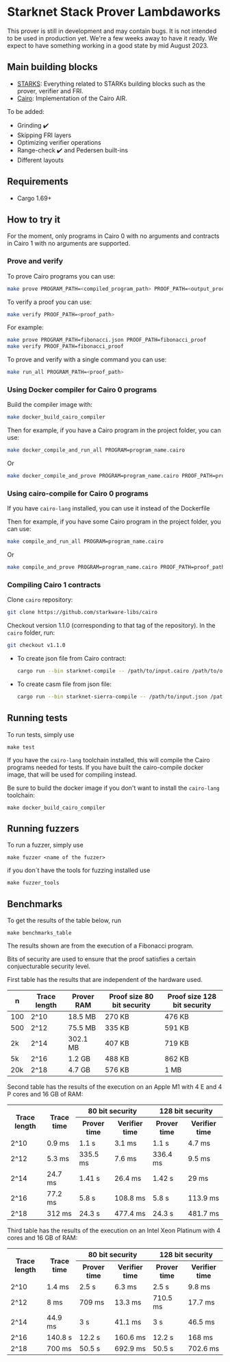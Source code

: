 # Starknet Stack Prover Lambdaworks
This prover is still in development and may contain bugs. It is not intended to be used in production yet. We're a few weeks away to have it ready.
We expect to have something working in a good state by mid August 2023.

## Main building blocks

- [STARKS](https://github.com/lambdaclass/lambdaworks_cairo_prover/tree/main/src/starks): Everything related to STARKs building blocks such as the prover, verifier and FRI.
- [Cairo](https://github.com/lambdaclass/lambdaworks_cairo_prover/tree/main/src/cairo): Implementation of the Cairo AIR.

To be added:

- Grinding ✔️
- Skipping FRI layers
- Optimizing verifier operations
- Range-check ✔️ and Pedersen built-ins
- Different layouts

## Requirements

- Cargo 1.69+
  
## How to try it

For the moment, only programs in Cairo 0 with no arguments and contracts in Cairo 1 with no arguments are supported.

### Prove and verify

To prove Cairo programs you can use:

```bash
make prove PROGRAM_PATH=<compiled_program_path> PROOF_PATH=<output_proof_path>
```

To verify a proof you can use:
  
```bash
make verify PROOF_PATH=<proof_path>
```

For example:

```bash
make prove PROGRAM_PATH=fibonacci.json PROOF_PATH=fibonacci_proof
make verify PROOF_PATH=fibonacci_proof
```

To prove and verify with a single command you can use:

```bash
make run_all PROGRAM_PATH=<proof_path>
```


### Using Docker compiler for Cairo 0 programs

Build the compiler image with:

```bash
make docker_build_cairo_compiler
```

Then for example, if you have a Cairo program in the project folder, you can use:

```bash
make docker_compile_and_run_all PROGRAM=program_name.cairo
```

Or

```bash
make docker_compile_and_prove PROGRAM=program_name.cairo PROOF_PATH=proof_path
```

### Using cairo-compile for Cairo 0 programs

If you have `cairo-lang` installed, you can use it instead of the Dockerfile

Then for example, if you have some Cairo program in the project folder, you can use:

```bash
make compile_and_run_all PROGRAM=program_name.cairo
```

Or 

```bash
make compile_and_prove PROGRAM=program_name.cairo PROOF_PATH=proof_path
```

### Compiling Cairo 1 contracts

Clone `cairo` repository:

``` bash
git clone https://github.com/starkware-libs/cairo
```

Checkout version 1.1.0 (corresponding to that tag of the repository). In the `cairo` folder, run:

``` bash
git checkout v1.1.0
```

- To create json file from Cairo contract:

  ``` bash
  cargo run --bin starknet-compile -- /path/to/input.cairo /path/to/output.json
  ```

- To create casm file from json file:

  ``` bash
  cargo run --bin starknet-sierra-compile -- /path/to/input.json /path/to/output.casm
  ```

## Running tests
To run tests, simply use
```
make test
```
If you have the `cairo-lang` toolchain installed, this will compile the Cairo programs needed
for tests.
If you have built the cairo-compile docker image, that will be used for compiling instead.

Be sure to build the docker image if you don't want to install the `cairo-lang` toolchain:
```
make docker_build_cairo_compiler
```

## Running fuzzers
To run a fuzzer, simply use 

```
make fuzzer <name of the fuzzer>
```

if you don´t have the tools for fuzzing installed use

```
make fuzzer_tools
```

## Benchmarks

To get the results of the table below, run

```
make benchmarks_table
```

The results shown are from the execution of a Fibonacci program.

Bits of security are used to ensure that the proof satisfies a certain conjuecturable security level.

First table has the results that are independent of the hardware used.

| n   | Trace length | Prover RAM | Proof size 80 bit security | Proof size 128 bit security |
|-----|--------------|------------|----------------------------|-----------------------------|
| 100 | 2^10         | 18.5 MB    | 270 KB                     | 476 KB                      |
| 500 | 2^12         | 75.5 MB    | 335 KB                     | 591 KB                      |
| 2k  | 2^14         | 302.1 MB   | 407 KB                     | 719 KB                      |
| 5k  | 2^16         | 1.2 GB     | 488 KB                     | 862 KB                      |
| 20k | 2^18         | 4.7 GB     | 576 KB                     | 1 MB                        |

Second table has the results of the execution on an Apple M1 with 4 E and 4 P cores and 16 GB of RAM:

<table>
    <tr>
        <th rowspan="2">Trace length</th>
        <th rowspan="2">Trace time</th>
        <th colspan="2" style="text-align:center">80 bit security</th>
        <th colspan="2" style="text-align:center">128 bit security</th>
    </tr>
    <tr>
        <th>Prover time</th>
        <th>Verifier time</th>
        <th>Prover time</th>
        <th>Verifier time</th>
    </tr>
    <tr>
        <td>2^10</td>
        <td>0.9 ms</td>
        <td>1.1 s</td>
        <td>3.1 ms</td>
        <td>1.1 s</td>
        <td>4.7 ms</td>
    </tr>
    <tr>
        <td>2^12</td>
        <td>5.3 ms</td>
        <td>335.5 ms</td>
        <td>7.6 ms</td>
        <td>336.4 ms</td>
        <td>9.5 ms</td>
    </tr>
    <tr>
        <td>2^14</td>
        <td>24.7 ms</td>
        <td>1.41 s</td>
        <td>26.4 ms</td>
        <td>1.42 s</td>
        <td>29 ms</td>
    </tr>
    <tr>
        <td>2^16</td>
        <td>77.2 ms</td>
        <td>5.8 s</td>
        <td>108.8 ms</td>
        <td>5.8 s</td>
        <td>113.9 ms</td>
    </tr>
    <tr>
        <td>2^18</td>
        <td>312 ms</td>
        <td>24.3 s</td>
        <td>477.4 ms</td>
        <td>24.3 s</td>
        <td>481.7 ms</td>
    </tr>
</table>

Third table has the results of the execution on an Intel Xeon Platinum with 4 cores and 16 GB of RAM:

<table>
     <tr>
        <th rowspan="2">Trace length</th>
        <th rowspan="2">Trace time</th>
        <th colspan="2" style="text-align:center">80 bit security</th>
        <th colspan="2" style="text-align:center">128 bit security</th>
    </tr>
    <tr>
        <th>Prover time</th>
        <th>Verifier time</th>
        <th>Prover time</th>
        <th>Verifier time</th>
    </tr>
    <tr>
        <td>2^10</td>
        <td>1.4 ms</td>
        <td>2.5 s</td>
        <td>6.3 ms</td>
        <td>2.5 s</td>
        <td>9.8 ms</td>
    </tr>
    <tr>
        <td>2^12</td>
        <td>8 ms</td>
        <td>709 ms</td>
        <td>13.3 ms</td>
        <td>710.5 ms</td>
        <td>17.7 ms</td>
    </tr>
    <tr>
        <td>2^14</td>
        <td>44.9 ms</td>
        <td>3 s</td>
        <td>41.1 ms</td>
        <td>3 s</td>
        <td>46.5 ms</td>
    </tr>
    <tr>
        <td>2^16</td>
        <td>140.8 s</td>
        <td>12.2 s</td>
        <td>160.6 ms</td>
        <td>12.2 s</td>
        <td>168 ms</td>
    </tr>
    <tr>
        <td>2^18</td>
        <td>700 ms</td>
        <td>50.5 s</td>
        <td>692.9 ms</td>
        <td>50.5 s</td>
        <td>702.6 ms</td>
    </tr>
</table>
